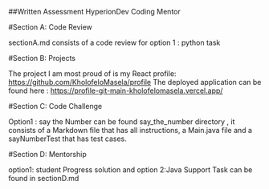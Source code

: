 ##Written Assessment HyperionDev Coding Mentor

#Section A: Code Review

sectionA.md consists of a code review for option 1 : python task

#Section B: Projects

The project I am most proud of is my React profile: https://github.com/KholofeloMasela/profile
The deployed application can be found here : https://profile-git-main-kholofelomasela.vercel.app/

#Section C: Code Challenge

Option1 : say the Number can be found say_the_number directory , it consists of a Markdown file that has all instructions,
a Main.java file and a sayNumberTest that has test cases.

#Section D: Mentorship

option1: student Progress solution and option 2:Java Support Task can be found in sectionD.md
